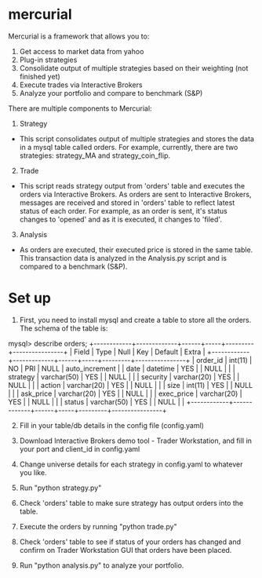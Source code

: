 # mercurial

Mercurial is a framework that allows you to:

1. Get access to market data from yahoo
2. Plug-in strategies
3. Consolidate output of multiple strategies based on their weighting (not finished yet)
4. Execute trades via Interactive Brokers
5. Analyze your portfolio and compare to benchmark (S&P)

There are multiple components to Mercurial:

1. Strategy
  * This script consolidates output of multiple strategies and stores the data in a mysql table called orders. For example, currently, there are two strategies: strategy_MA and strategy_coin_flip.
2. Trade
  * This script reads strategy output from 'orders' table and executes the orders via Interactive Brokers. As orders are sent to Interactive Brokers, messages are received and stored in 'orders' table to reflect latest status of each order. For example, as an order is sent, it's status changes to 'opened' and as it is executed, it changes to 'filed'.
3. Analysis
  * As orders are executed, their executed price is stored in the same table. This transaction data is analyzed in the Analysis.py script and is compared to a benchmark (S&P).


# Set up

1. First, you need to install mysql and create a table to store all the orders. The schema of the table is:

mysql> describe orders;
+------------+-------------+------+-----+---------+----------------+
| Field      | Type        | Null | Key | Default | Extra          |
+------------+-------------+------+-----+---------+----------------+
| order_id   | int(11)     | NO   | PRI | NULL    | auto_increment |
| date       | datetime    | YES  |     | NULL    |                |
| strategy   | varchar(50) | YES  |     | NULL    |                |
| security   | varchar(20) | YES  |     | NULL    |                |
| action     | varchar(20) | YES  |     | NULL    |                |
| size       | int(11)     | YES  |     | NULL    |                |
| ask_price  | varchar(20) | YES  |     | NULL    |                |
| exec_price | varchar(20) | YES  |     | NULL    |                |
| status     | varchar(50) | YES  |     | NULL    |                |
+------------+-------------+------+-----+---------+----------------+

2. Fill in your table/db details in the config file (config.yaml)

3. Download Interactive Brokers demo tool - Trader Workstation, and fill in your port and client_id in config.yaml

4. Change universe details for each strategy in config.yaml to whatever you like.

5. Run "python strategy.py"

6. Check 'orders' table to make sure strategy has output orders into the table.

7. Execute the orders by running "python trade.py"

8. Check 'orders' table to see if status of your orders has changed and confirm on Trader Workstation GUI that orders have been placed.

9. Run "python analysis.py" to analyze your portfolio.
